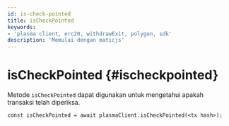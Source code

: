 ```yaml
---
id: is-check-pointed
title: isCheckPointed
keywords:
- 'plasma client, erc20, withdrawExit, polygon, sdk'
description: 'Memulai dengan maticjs'
---
```


# isCheckPointed {#ischeckpointed}

Metode `isCheckPointed` dapat digunakan untuk mengetahui apakah transaksi telah diperiksa.

```
const isCheckPointed = await plasmaClient.isCheckPointed(<tx hash>);
```
